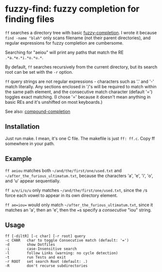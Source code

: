 # fuzzy-find: fuzzy completion for finding files #

`ff` searches a directory tree with basic [fuzzy-completion][fc]. I wrote it
because `find -name "blah"` only scans filename (not their parent 
directories), and regular expressions for fuzzy completion are
cumbersome.

[fc]: http://common-lisp.net/project/slime/doc/html/Fuzzy-Completion.html

Searching for "aeiou" will print any paths that match the RE
`.*a.*e.*i.*o.*u.*`. 

By default, `ff` searches recursively from the current directory, but its
search root can be set with the `-r` option.

`ff` query strings are not regular expressions - characters such as
'.' and '-' match literally. Any sections enclosed in '/'s
will be required to match within the same path element, and the
consecutive match character (default '=') toggles exact matching.
(I chose '=' because it doesn't mean anything in basic REs and it's
unshifted on most keyboards.)

See also: [compound-completion][cc]

[cc]: http://common-lisp.net/project/slime/doc/html/Compound-Completion.html


## Installation ##

Just run make. I mean, it's one C file. The makefile is just `ff: ff.c`.
Copy ff somewhere in your path.


## Example ##

`ff aeiou` matches both `~/and/the/first/one/used.txt`
and `~/after_the_furious_ultimatum.txt`, because the characters 'a', 'e',
'i', 'o', and 'u' appear sequentially.

`ff a/e/i/o/u` only matches `~/and/the/first/one/used.txt`, since the `/`s force
each vowel to appear in its own directory element.

`ff ae=iou=` would only match `~/after_the_furious_ultimatum.txt`, since
it matches an 'a', then an 'e', then the `=`s specify a *consecutive* "iou" string.


## Usage ##

    ff [-diltR] [-c char] [-r root] query
    -c CHAR   char to toggle Consecutive match (default: '=')
    -d        show Dotfiles
    -i        case-Insensitive search
    -l        follow Links (warning: no cycle detection)
    -t        run Tests and exit
    -r ROOT   set search Root (default: .)
    -R        don't recurse subdirectories
